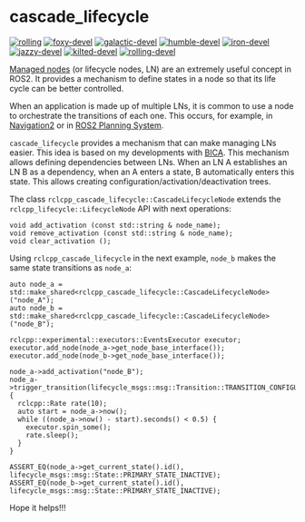 # cascade_lifecycle

[![rolling](https://github.com/fmrico/cascade_lifecycle/actions/workflows/rolling.yaml/badge.svg)](https://github.com/fmrico/cascade_lifecycle/actions/workflows/rolling.yaml)
[![foxy-devel](https://github.com/fmrico/cascade_lifecycle/actions/workflows/foxy-devel.yaml/badge.svg)](https://github.com/fmrico/cascade_lifecycle/actions/workflows/foxy-devel.yaml)
[![galactic-devel](https://github.com/fmrico/cascade_lifecycle/actions/workflows/galactic-devel.yaml/badge.svg)](https://github.com/fmrico/cascade_lifecycle/actions/workflows/galactic-devel.yaml)
[![humble-devel](https://github.com/fmrico/cascade_lifecycle/actions/workflows/humble-devel.yaml/badge.svg)](https://github.com/fmrico/cascade_lifecycle/actions/workflows/humble-devel.yaml)
[![iron-devel](https://github.com/fmrico/cascade_lifecycle/actions/workflows/iron-devel.yaml/badge.svg)](https://github.com/fmrico/cascade_lifecycle/actions/workflows/iron-devel.yaml)
[![jazzy-devel](https://github.com/fmrico/cascade_lifecycle/actions/workflows/jazzy-devel.yaml/badge.svg)](https://github.com/fmrico/cascade_lifecycle/actions/workflows/jazzy-devel.yaml)
[![kilted-devel](https://github.com/fmrico/cascade_lifecycle/actions/workflows/kilted-devel.yaml/badge.svg)](https://github.com/fmrico/cascade_lifecycle/actions/workflows/kilted-devel.yaml)
[![rolling-devel](https://github.com/fmrico/cascade_lifecycle/actions/workflows/rolling-devel.yaml/badge.svg)](https://github.com/fmrico/cascade_lifecycle/actions/workflows/rolling-devel.yaml)

[Managed nodes](https://design.ros2.org/articles/node_lifecycle.html) (or lifecycle nodes, LN) are an extremely useful concept in ROS2. It provides a mechanism to define states in a node so that its life cycle can be better controlled.

When an application is made up of multiple LNs, it is common to use a node to orchestrate the transitions of each one. This occurs, for example, in [Navigation2](https://github.com/ros-planning/navigation2/tree/master/nav2_lifecycle_manager) or in [ROS2 Planning System](https://github.com/IntelligentRoboticsLabs/ros2_planning_system/tree/rolling/plansys2_lifecycle).

`cascade_lifecycle` provides a mechanism that can make managing LNs easier. This idea is based on my developments with [BICA](https://github.com/IntelligentRoboticsLabs/BICA/tree/ros2). This mechanism allows defining dependencies between LNs. When an LN A establishes an LN B as a dependency, when an A enters a state, B automatically enters this state. This allows creating configuration/activation/deactivation trees.

The class `rclcpp_cascade_lifecycle::CascadeLifecycleNode` extends the `rclcpp_lifecycle::LifecycleNode` API with next operations:

```
void add_activation (const std::string & node_name);
void remove_activation (const std::string & node_name);
void clear_activation ();
```

Using `rclcpp_cascade_lifecycle` in the next example, `node_b` makes the same state transitions as `node_a`:

``` 
auto node_a = std::make_shared<rclcpp_cascade_lifecycle::CascadeLifecycleNode>("node_A");
auto node_b = std::make_shared<rclcpp_cascade_lifecycle::CascadeLifecycleNode>("node_B");

rclcpp::experimental::executors::EventsExecutor executor;
executor.add_node(node_a->get_node_base_interface());
executor.add_node(node_b->get_node_base_interface());

node_a->add_activation("node_B");
node_a->trigger_transition(lifecycle_msgs::msg::Transition::TRANSITION_CONFIGURE);
{
  rclcpp::Rate rate(10);
  auto start = node_a->now();
  while ((node_a->now() - start).seconds() < 0.5) {
    executor.spin_some();
    rate.sleep();
  }
}

ASSERT_EQ(node_a->get_current_state().id(), lifecycle_msgs::msg::State::PRIMARY_STATE_INACTIVE);
ASSERT_EQ(node_b->get_current_state().id(), lifecycle_msgs::msg::State::PRIMARY_STATE_INACTIVE);
```

Hope it helps!!!
